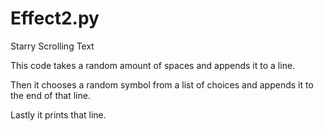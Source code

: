 # Effect2.py
Starry Scrolling Text

This code takes a random amount of spaces and appends it to a line.

Then it chooses a random symbol from a list of choices and appends it to the end of that line.

Lastly it prints that line.
